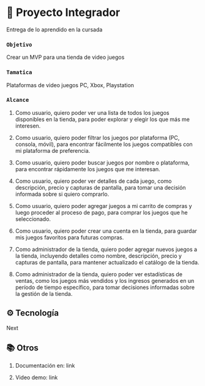 # 🚀 Proyecto Integrador

Entrega de lo aprendido en la cursada

### `Objetivo`

Crear un MVP para una tienda de video juegos

### `Tamatica`

Plataformas de video juegos PC, Xbox, Playstation

### `Alcance`

1. Como usuario, quiero poder ver una lista de todos los juegos disponibles en la tienda, para poder explorar y elegir los que más me interesen.

2. Como usuario, quiero poder filtrar los juegos por plataforma (PC, consola, móvil), para encontrar fácilmente los juegos compatibles con mi plataforma de preferencia.

3. Como usuario, quiero poder buscar juegos por nombre o plataforma, para encontrar rápidamente los juegos que me interesan.

4. Como usuario, quiero poder ver detalles de cada juego, como descripción, precio y capturas de pantalla, para tomar una decisión informada sobre si quiero comprarlo.

5. Como usuario, quiero poder agregar juegos a mi carrito de compras y luego proceder al proceso de pago, para comprar los juegos que he seleccionado.

6. Como usuario, quiero poder crear una cuenta en la tienda, para guardar mis juegos favoritos para futuras compras.

7. Como administrador de la tienda, quiero poder agregar nuevos juegos a la tienda, incluyendo detalles como nombre, descripción, precio y capturas de pantalla, para mantener actualizado el catálogo de la tienda.

8. Como administrador de la tienda, quiero poder ver estadísticas de ventas, como los juegos más vendidos y los ingresos generados en un período de tiempo específico, para tomar decisiones informadas sobre la gestión de la tienda.

## ⚙️ Tecnología

Next

## 📚 Otros

1. Documentación en: link

2. Video demo: link
